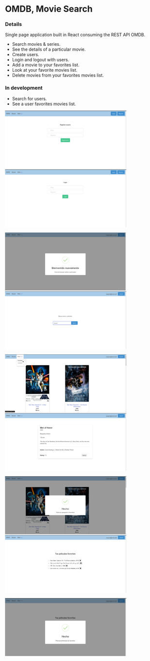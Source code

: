 # OMDB, Movie Search

### Details
Single page application built in React consuming the REST API OMDB.

- Search movies & series.
- See the details of a particular movie.
- Create users.
- Login and logout with users.
- Add a movie to your favorites list.
- Look at your favorite movies list.
- Delete movies from your favorites movies list.

### In development

- Search for users.
- See a user favorites movies list.

<p float="left">
<img src="public/preVisual/Captura%20de%20pantalla_2022-01-18_13-44-42.png" width ="400" height = "190" >
<img src="public/preVisual/Captura%20de%20pantalla_2022-01-18_13-45-24.png" width ="400" height = "190" >
</p>

<p float="left">
<img src="public/preVisual/Captura%20de%20pantalla_2022-01-18_13-52-48.png" width ="400" height = "190" >
<img src="public/preVisual/Captura%20de%20pantalla_2022-01-18_13-53-55.png" width ="400" height = "190" >
</p>


<p float="left">
<img src="public/preVisual/Captura%20de%20pantalla_2022-01-18_13-56-11.png" width ="400" height = "190" >
<img src="public/preVisual/Captura%20de%20pantalla_2022-01-18_13-55-10.png" width ="400" height = "190" >
</p>


<p float="left">
<img src="public/preVisual/Captura%20de%20pantalla_2022-01-18_13-55-36.png" width ="400" height = "190" >
<img src="public/preVisual/Captura%20de%20pantalla_2022-01-18_13-57-21.png" width ="400" height = "190" >
</p>
<img src="public/preVisual/Captura%20de%20pantalla_2022-01-18_13-57-30.png" width ="400" height = "190" >
